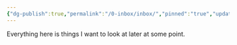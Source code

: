 ```yaml
---
{"dg-publish":true,"permalink":"/0-inbox/inbox/","pinned":"true","updated":"2025-10-18T15:34:50.416-07:00"}
---
```


Everything here is things I want to look at later at some point.
